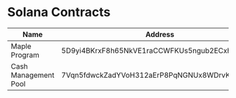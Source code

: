 # Solana Contracts

| Name | Address|
| - | - |
| Maple Program | 5D9yi4BKrxF8h65NkVE1raCCWFKUs5ngub2ECxhvfaZe |
| Cash Management Pool | 7Vqn5fdwckZadYVoH312aErP8PqNGNUx8WDrvKAHYfMd |